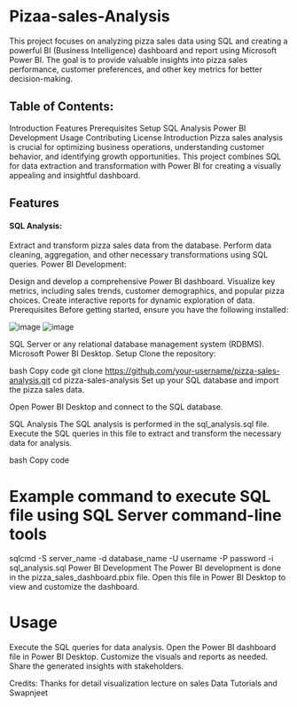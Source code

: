 # Pizaa-sales-Analysis

This project focuses on analyzing pizza sales data using SQL and creating a powerful BI (Business Intelligence) dashboard and report using Microsoft Power BI. The goal is to provide valuable insights into pizza sales performance, customer preferences, and other key metrics for better decision-making.

## Table of Contents:

Introduction
Features
Prerequisites
Setup
SQL Analysis
Power BI Development
Usage
Contributing
License
Introduction
Pizza sales analysis is crucial for optimizing business operations, understanding customer behavior, and identifying growth opportunities. This project combines SQL for data extraction and transformation with Power BI for creating a visually appealing and insightful dashboard.

## Features
#### SQL Analysis:

Extract and transform pizza sales data from the database.
Perform data cleaning, aggregation, and other necessary transformations using SQL queries.
Power BI Development:

Design and develop a comprehensive Power BI dashboard.
Visualize key metrics, including sales trends, customer demographics, and popular pizza choices.
Create interactive reports for dynamic exploration of data.
Prerequisites
Before getting started, ensure you have the following installed:

![image](https://github.com/suryaravula/Pizaa-sales-Analysis/assets/62894191/cdfc0872-d478-44fb-ae97-5b9a724514b2)
![image](https://github.com/suryaravula/Pizaa-sales-Analysis/assets/62894191/b34faecf-d2d9-45a1-a899-333c97b27bb3)

SQL Server or any relational database management system (RDBMS).
Microsoft Power BI Desktop.
Setup
Clone the repository:

bash
Copy code
git clone https://github.com/your-username/pizza-sales-analysis.git
cd pizza-sales-analysis
Set up your SQL database and import the pizza sales data.

Open Power BI Desktop and connect to the SQL database.

SQL Analysis
The SQL analysis is performed in the sql_analysis.sql file. Execute the SQL queries in this file to extract and transform the necessary data for analysis.

bash
Copy code
# Example command to execute SQL file using SQL Server command-line tools
sqlcmd -S server_name -d database_name -U username -P password -i sql_analysis.sql
Power BI Development
The Power BI development is done in the pizza_sales_dashboard.pbix file. Open this file in Power BI Desktop to view and customize the dashboard.

# Usage
Execute the SQL queries for data analysis.
Open the Power BI dashboard file in Power BI Desktop.
Customize the visuals and reports as needed.
Share the generated insights with stakeholders.


  Credits: Thanks for detail visualization lecture on sales Data Tutorials and Swapnjeet 
